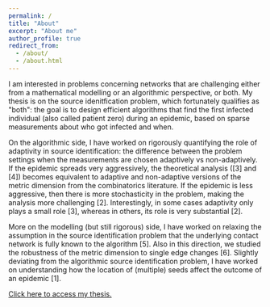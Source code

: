 ```yaml
---
permalink: /
title: "About"
excerpt: "About me"
author_profile: true
redirect_from: 
  - /about/
  - /about.html
---
```



I am interested in problems concerning networks that are challenging either from a mathematical modelling or an algorithmic perspective, or both. My thesis is on the source idenitfication problem, which fortunately qualifies as "both": the goal is to design efficient algorithms that find the first infected individual (also called patient zero) during an epidemic, based on sparse measurements about who got infected and when.

On the algorithmic side, I have worked on rigorously quantifying the role of adaptivity in source identification: the difference between the problem settings when the measurements are chosen adaptively vs non-adaptively. If the epidemic spreads very aggressively, the theoretical analysis ([3] and [4]) becomes equivalent to adaptive and non-adaptive versions of the metric dimension from the combinatorics literature. If the epidemic is less aggressive, then there is more stochasticity in the problem, making the analysis more challenging [2]. Interestingly, in some cases adaptivity only plays a small role [3], whereas in others, its role is very substantial [2].

More on the modelling (but still rigorous) side, I have worked on relaxing the assumption in the source identification problem that the underlying contact network is fully known to the algorithm [5]. Also in this direction, we studied the robustness of the metric dimension to single edge changes [6]. Slightly deviating from the algorithmic source identification problem, I have worked on understanding how the location of (multiple) seeds affect the outcome of an epidemic [1]. 

[Click here to access my thesis.](https://infoscience.epfl.ch/record/295110)